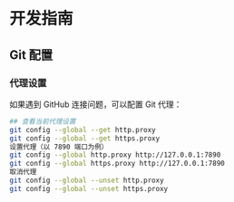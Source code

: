 # 开发指南

## Git 配置

### 代理设置

如果遇到 GitHub 连接问题，可以配置 Git 代理：
```bash
## 查看当前代理设置
git config --global --get http.proxy
git config --global --get https.proxy
设置代理（以 7890 端口为例）
git config --global http.proxy http://127.0.0.1:7890
git config --global https.proxy http://127.0.0.1:7890
取消代理
git config --global --unset http.proxy
git config --global --unset https.proxy